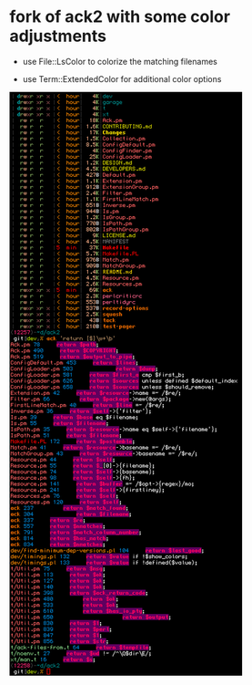 # fork of ack2 with some color adjustments

- use File::LsColor to colorize the matching filenames

- use Term::ExtendedColor for additional color options

![ack](/extra/ack.png)
